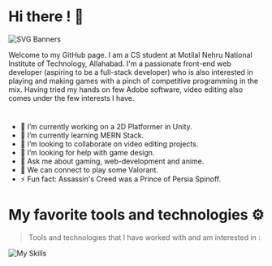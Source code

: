 
# Hi there ! 👋

![SVG Banners](https://svg-banners.vercel.app/api?type=typeWriter&text1=I%20am%20Himanshu%20Negi&width=800&height=200)

Welcome to my GitHub page. I am a CS student at Motilal Nehru National Institute of Technology, Allahabad. I'm a passionate front-end web developer (aspiring to be a full-stack developer) who is also interested in playing and making games with a pinch of competitive programming in the mix.
Having tried my hands on few Adobe software, video editing also comes under the few interests I have.

#

- 🔭 I’m currently working on a 2D Platformer in Unity.
- 🌱 I’m currently learning MERN Stack.
- 👯 I’m looking to collaborate on video editing projects.
- 🤔 I’m looking for help with game design.
- 💬 Ask me about gaming, web-development and anime.
- 👯 We can connect to play some Valorant.
- ⚡ Fun fact: Assassin's Creed was a Prince of Persia Spinoff.

# My favorite tools and technologies ⚙️

>Tools and technologies that I have worked with and am interested in :

![My Skills](https://skillicons.dev/icons?i=html,css,js,mongo,express,react,nodejs,python,django,java,codepen,cs,unity,cpp,git,github,mysql,ps,pr,ae&perline=10)

<!-- <div style="display: flex; align-items: flex-start;">
<img src="https://techstack-generator.vercel.app/js-icon.svg" alt="icon" width="65" height="65" />
<img src="https://techstack-generator.vercel.app/cpp-icon.svg" alt="icon" width="65" height="65" />
<img src="https://techstack-generator.vercel.app/csharp-icon.svg" alt="icon" width="65" height="65" />
<img src="https://techstack-generator.vercel.app/react-icon.svg" alt="icon" width="65" height="65" />
<img src="https://techstack-generator.vercel.app/python-icon.svg" alt="icon" width="65" height="65" />
<img src="https://techstack-generator.vercel.app/django-icon.svg" alt="icon" width="65" height="65" />
<img src="https://techstack-generator.vercel.app/mysql-icon.svg" alt="icon" width="65" height="65" />
<img src="https://techstack-generator.vercel.app/nginx-icon.svg" alt="icon" width="65" height="65" />
<img src="https://techstack-generator.vercel.app/java-icon.svg" alt="icon" width="65" height="65" />
<img src="https://techstack-generator.vercel.app/github-icon.svg" alt="icon" width="65" height="65" />
</div> -->


